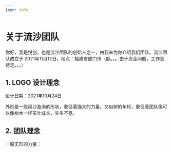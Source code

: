 ```yaml
---
icon: info
---
```


# 关于流沙团队

你好，我是悦创。也是流沙团队的创始人之一，由我来为你介绍我们团队。流沙团队成立于 2021年11月12日，地点：福建省厦门市（额。。。由于资金问题，工作室待定。。。）



## 1. LOGO 设计理念

设计日期：2021年10月24日

外形是一股风沙漩涡的形状，象征着强大的力量。又似树的年轮，象征着团队像可以像树木一样茁壮成长，生生不息。



## 2. 团队理念

一股无形的力量：
